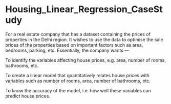 # Housing_Linear_Regression_CaseStudy
For a real estate company that has a dataset containing the prices of properties in the Delhi region. It wishes to use the data to optimise the sale prices of the properties based on important factors such as area, bedrooms, parking, etc.
Essentially, the company wants —

  To identify the variables affecting house prices, e.g. area, number of rooms, bathrooms, etc.

  To create a linear model that quantitatively relates house prices with variables such as number of rooms, area, number of bathrooms, etc.

  To know the accuracy of the model, i.e. how well these variables can predict house prices.

